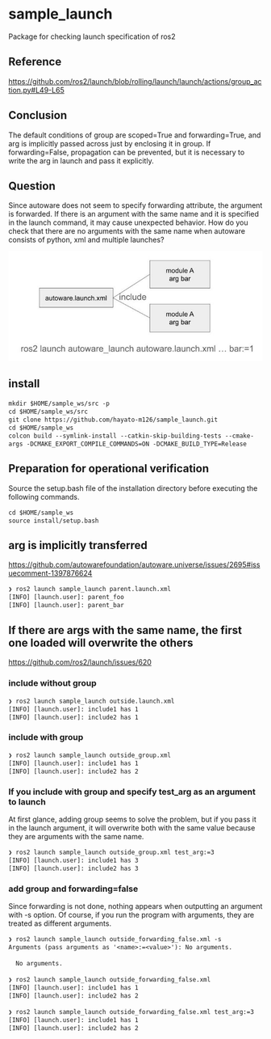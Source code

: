 # sample_launch

Package for checking launch specification of ros2

## Reference

<https://github.com/ros2/launch/blob/rolling/launch/launch/actions/group_action.py#L49-L65>

## Conclusion

The default conditions of group are scoped=True and forwarding=True, and arg is implicitly passed across just by enclosing it in group.
If forwarding=False, propagation can be prevented, but it is necessary to write the arg in launch and pass it explicitly.

## Question

Since autoware does not seem to specify forwarding attribute, the argument is forwarded.
If there is an argument with the same name and it is specified in the launch command, it may cause unexpected behavior.
How do you check that there are no arguments with the same name when autoware consists of python, xml and multiple launches?

![include_image](./include.jpg)

## install

```shell
mkdir $HOME/sample_ws/src -p
cd $HOME/sample_ws/src
git clone https://github.com/hayato-m126/sample_launch.git
cd $HOME/sample_ws
colcon build --symlink-install --catkin-skip-building-tests --cmake-args -DCMAKE_EXPORT_COMPILE_COMMANDS=ON -DCMAKE_BUILD_TYPE=Release
````

## Preparation for operational verification

Source the setup.bash file of the installation directory before executing the following commands.

```shell
cd $HOME/sample_ws
source install/setup.bash
```

## arg is implicitly transferred

<https://github.com/autowarefoundation/autoware.universe/issues/2695#issuecomment-1397876624>

```shell
❯ ros2 launch sample_launch parent.launch.xml 
[INFO] [launch.user]: parent_foo
[INFO] [launch.user]: parent_bar
```

## If there are args with the same name, the first one loaded will overwrite the others

<https://github.com/ros2/launch/issues/620>

### include without group

```shell
❯ ros2 launch sample_launch outside.launch.xml 
[INFO] [launch.user]: include1 has 1
[INFO] [launch.user]: include2 has 1
```

### include with group

```shell
❯ ros2 launch sample_launch outside_group.xml 
[INFO] [launch.user]: include1 has 1
[INFO] [launch.user]: include2 has 2
```

### If you include with group and specify test_arg as an argument to launch

At first glance, adding group seems to solve the problem, but if you pass it in the launch argument, it will overwrite both with the same value because they are arguments with the same name.

```shell
❯ ros2 launch sample_launch outside_group.xml test_arg:=3
[INFO] [launch.user]: include1 has 3
[INFO] [launch.user]: include2 has 3
```

### add group and forwarding=false

Since forwarding is not done, nothing appears when outputting an argument with -s option.
Of course, if you run the program with arguments, they are treated as different arguments.

```shell
❯ ros2 launch sample_launch outside_forwarding_false.xml -s
Arguments (pass arguments as '<name>:=<value>'): No arguments.

  No arguments.

❯ ros2 launch sample_launch outside_forwarding_false.xml 
[INFO] [launch.user]: include1 has 1
[INFO] [launch.user]: include2 has 2

❯ ros2 launch sample_launch outside_forwarding_false.xml test_arg:=3
[INFO] [launch.user]: include1 has 1
[INFO] [launch.user]: include2 has 2
```
